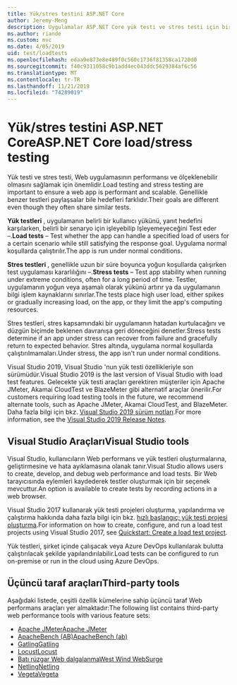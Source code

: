 ```yaml
---
title: Yük/stres testini ASP.NET Core
author: Jeremy-Meng
description: Uygulamalar ASP.NET Core yük testi ve stres testi için birkaç önemli araç ve yaklaşım hakkında bilgi edinin.
ms.author: riande
ms.custom: mvc
ms.date: 4/05/2019
uid: test/loadtests
ms.openlocfilehash: edaa9e873e8e489f0c560c1736f81358ca1720d0
ms.sourcegitcommit: f40c9311058c9b1add4ec043ddc5629384af6c56
ms.translationtype: MT
ms.contentlocale: tr-TR
ms.lasthandoff: 11/21/2019
ms.locfileid: "74289019"
---
```

# <a name="aspnet-core-loadstress-testing"></a><span data-ttu-id="72875-103">Yük/stres testini ASP.NET Core</span><span class="sxs-lookup"><span data-stu-id="72875-103">ASP.NET Core load/stress testing</span></span>

<span data-ttu-id="72875-104">Yük testi ve stres testi, Web uygulamasının performansı ve ölçeklenebilir olmasını sağlamak için önemlidir.</span><span class="sxs-lookup"><span data-stu-id="72875-104">Load testing and stress testing are important to ensure a web app is performant and scalable.</span></span> <span data-ttu-id="72875-105">Genellikle benzer testleri paylaşsalar bile hedefleri farklıdır.</span><span class="sxs-lookup"><span data-stu-id="72875-105">Their goals are different even though they often share similar tests.</span></span>

<span data-ttu-id="72875-106">**Yük testleri** , uygulamanın belirli bir kullanıcı yükünü, yanıt hedefini karşılarken, belirli bir senaryo için işleyebilip Işleyemeyeceğini Test eder &ndash;.</span><span class="sxs-lookup"><span data-stu-id="72875-106">**Load tests** &ndash; Test whether the app can handle a specified load of users for a certain scenario while still satisfying the response goal.</span></span> <span data-ttu-id="72875-107">Uygulama normal koşullarda çalıştırılır.</span><span class="sxs-lookup"><span data-stu-id="72875-107">The app is run under normal conditions.</span></span>

<span data-ttu-id="72875-108">**Stres testleri** , genellikle uzun bir süre boyunca yoğun koşullarda çalışırken test uygulaması kararlılığını &ndash;.</span><span class="sxs-lookup"><span data-stu-id="72875-108">**Stress tests** &ndash; Test app stability when running under extreme conditions, often for a long period of time.</span></span> <span data-ttu-id="72875-109">Testler, uygulamanın yoğun veya aşamalı olarak yükünü artırır ya da uygulamanın bilgi işlem kaynaklarını sınırlar.</span><span class="sxs-lookup"><span data-stu-id="72875-109">The tests place high user load, either spikes or gradually increasing load, on the app, or they limit the app's computing resources.</span></span>

<span data-ttu-id="72875-110">Stres testleri, stres kapsamındaki bir uygulamanın hatadan kurtulacağını ve düzgün biçimde beklenen davranışa geri döneceğini denetler.</span><span class="sxs-lookup"><span data-stu-id="72875-110">Stress tests determine if an app under stress can recover from failure and gracefully return to expected behavior.</span></span> <span data-ttu-id="72875-111">Stres altında, uygulama normal koşullarda çalıştırılmamaları.</span><span class="sxs-lookup"><span data-stu-id="72875-111">Under stress, the app isn't run under normal conditions.</span></span>

<span data-ttu-id="72875-112">Visual Studio 2019, Visual Studio 'nun yük testi özellikleriyle son sürümüdür.</span><span class="sxs-lookup"><span data-stu-id="72875-112">Visual Studio 2019 is the last version of Visual Studio with load test features.</span></span> <span data-ttu-id="72875-113">Gelecekte yük testi araçları gerektiren müşteriler için Apache JMeter, Akamai CloudTest ve BlazeMeter gibi alternatif araçlar önerilir.</span><span class="sxs-lookup"><span data-stu-id="72875-113">For customers requiring load testing tools in the future, we recommend alternate tools, such as Apache JMeter, Akamai CloudTest, and BlazeMeter.</span></span> <span data-ttu-id="72875-114">Daha fazla bilgi için bkz. [Visual Studio 2019 sürüm notları](/visualstudio/releases/2019/release-notes-v16.0#test-tools).</span><span class="sxs-lookup"><span data-stu-id="72875-114">For more information, see the [Visual Studio 2019 Release Notes](/visualstudio/releases/2019/release-notes-v16.0#test-tools).</span></span>

## <a name="visual-studio-tools"></a><span data-ttu-id="72875-115">Visual Studio Araçları</span><span class="sxs-lookup"><span data-stu-id="72875-115">Visual Studio tools</span></span>

<span data-ttu-id="72875-116">Visual Studio, kullanıcıların Web performans ve yük testleri oluşturmalarına, geliştirmesine ve hata ayıklamasına olanak tanır.</span><span class="sxs-lookup"><span data-stu-id="72875-116">Visual Studio allows users to create, develop, and debug web performance and load tests.</span></span> <span data-ttu-id="72875-117">Bir Web tarayıcısında eylemleri kaydederek testler oluşturmak için bir seçenek mevcuttur.</span><span class="sxs-lookup"><span data-stu-id="72875-117">An option is available to create tests by recording actions in a web browser.</span></span>

<span data-ttu-id="72875-118">Visual Studio 2017 kullanarak yük testi projeleri oluşturma, yapılandırma ve çalıştırma hakkında daha fazla bilgi için bkz. [hızlı başlangıç: yük testi projesi oluşturma](/visualstudio/test/quickstart-create-a-load-test-project?view=vs-2017).</span><span class="sxs-lookup"><span data-stu-id="72875-118">For information on how to create, configure, and run a load test projects using Visual Studio 2017, see [Quickstart: Create a load test project](/visualstudio/test/quickstart-create-a-load-test-project?view=vs-2017).</span></span>

<span data-ttu-id="72875-119">Yük testleri, şirket içinde çalışacak veya Azure DevOps kullanılarak bulutta çalıştırılacak şekilde yapılandırılabilir.</span><span class="sxs-lookup"><span data-stu-id="72875-119">Load tests can be configured to run on-premise or run in the cloud using Azure DevOps.</span></span>

## <a name="third-party-tools"></a><span data-ttu-id="72875-120">Üçüncü taraf araçları</span><span class="sxs-lookup"><span data-stu-id="72875-120">Third-party tools</span></span>

<span data-ttu-id="72875-121">Aşağıdaki listede, çeşitli özellik kümelerine sahip üçüncü taraf Web performans araçları yer almaktadır:</span><span class="sxs-lookup"><span data-stu-id="72875-121">The following list contains third-party web performance tools with various feature sets:</span></span>

* [<span data-ttu-id="72875-122">Apache JMeter</span><span class="sxs-lookup"><span data-stu-id="72875-122">Apache JMeter</span></span>](https://jmeter.apache.org/)
* [<span data-ttu-id="72875-123">ApacheBench (AB)</span><span class="sxs-lookup"><span data-stu-id="72875-123">ApacheBench (ab)</span></span>](https://httpd.apache.org/docs/2.4/programs/ab.html)
* [<span data-ttu-id="72875-124">Gatling</span><span class="sxs-lookup"><span data-stu-id="72875-124">Gatling</span></span>](https://gatling.io/)
* [<span data-ttu-id="72875-125">Locust</span><span class="sxs-lookup"><span data-stu-id="72875-125">Locust</span></span>](https://locust.io/)
* [<span data-ttu-id="72875-126">Batı rüzgar Web dalgalanma</span><span class="sxs-lookup"><span data-stu-id="72875-126">West Wind WebSurge</span></span>](https://websurge.west-wind.com/)
* [<span data-ttu-id="72875-127">Netling</span><span class="sxs-lookup"><span data-stu-id="72875-127">Netling</span></span>](https://github.com/hallatore/Netling)
* [<span data-ttu-id="72875-128">Vegeta</span><span class="sxs-lookup"><span data-stu-id="72875-128">Vegeta</span></span>](https://github.com/tsenart/vegeta)
